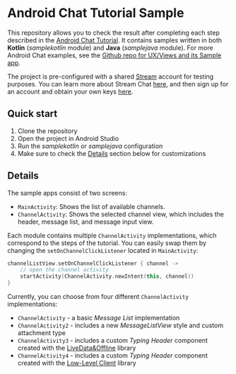 # Android Chat Tutorial Sample

This repository allows you to check the result after completing each step described in the [Android Chat Tutorial](https://getstream.io/tutorials/android-chat/#kotlin). It contains samples written in both **Kotlin** (_samplekotlin_ module) and **Java** (_samplejava_ module). For more Android Chat examples, see the [Github repo for UX/Views and its Sample app](https://github.com/GetStream/stream-chat-android).

The project is pre-configured with a shared [Stream](https://getstream.io) account for testing purposes. You can learn more about Stream Chat [here](https://getstream.io/chat/), and then sign up for an account and obtain your own keys [here](https://getstream.io/chat/trial).

## Quick start

1. Clone the repository
2. Open the project in Android Studio
3. Run the _samplekotlin_ or _samplejava_ configuration
4. Make sure to check the [Details](#details) section below for customizations

## Details

The sample apps consist of two screens:

* `MainActivity`: Shows the list of available channels.
* `ChannelActivity`: Shows the selected channel view, which includes the header, message list, and message input view.

Each module contains multiple `ChannelActivity` implementations, which correspond to the steps of the tutorial. You can easily swap them by changing the `setOnChannelClickListener` located in `MainActivity`:

```kotlin
channelListView.setOnChannelClickListener { channel ->
    // open the channel activity
    startActivity(ChannelActivity.newIntent(this, channel))
}
```

Currently, you can choose from four different `ChannelActivity` implementations:
<!-- TODO: Add links when the new version of the Android Tutorial is published -->
* `ChannelActivity` - a basic _Message List_ implementation
* `ChannelActivity2` - includes a new _MessageListView_ style and custom attachment type
* `ChannelActivity3` - includes a custom _Typing Header_ component created with the [LiveData&Offline](https://github.com/GetStream/stream-chat-android-livedata) library
* `ChannelActivity4` - includes a custom _Typing Header_ component created with the [Low-Level Client](https://github.com/GetStream/stream-chat-android-client) library
